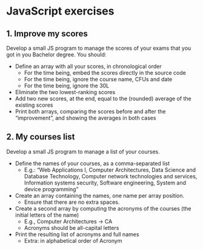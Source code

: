 # JavaScript exercises

## 1. Improve my scores

Develop a small JS program to manage the scores of your exams that you got in you Bachelor degree. You should:
- Define an array with all your scores, in chronological order
  - For the time being, embed the scores directly in the source code
  - For the time being, ignore the course name, CFUs and date
  - For the time being, ignore the 30L
- Eliminate the two lowest-ranking scores
- Add two new scores, at the end, equal to the (rounded) average of the existing scores
-  Print both arrays, comparing the scores before and after the “improvement”, and showing the averages in both cases

## 2. My courses list

Develop a small JS program to manage a list of your courses.
- Define the names of your courses, as a comma-separated list
  - E.g.: “Web Applications I, Computer Architectures, Data Science and Database Technology, Computer network technologies and services, Information systems security, Software engineering, System and device programming”
- Create an array containing the names, one name per array position.
  - Ensure that there are no extra spaces.
- Create a second array by computing the acronyms of the courses (the initial letters of the name)
  - E.g., Computer Architectures -> CA
  - Acronyms should be all-capital letters
- Print the resulting list of acronyms and full names
  - Extra: in alphabetical order of Acronym